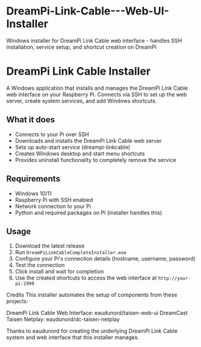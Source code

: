 # DreamPi-Link-Cable---Web-UI-Installer
Windows installer for DreamPi Link Cable web interface - handles SSH installation, service setup, and shortcut creation on DreamPi

# DreamPi Link Cable Installer

A Windows application that installs and manages the DreamPi Link Cable web interface on your Raspberry Pi. Connects via SSH to set up the web server, create system services, and add Windows shortcuts.

## What it does

- Connects to your Pi over SSH
- Downloads and installs the DreamPi Link Cable web server
- Sets up auto-start service (dreampi-linkcable)
- Creates Windows desktop and start menu shortcuts
- Provides uninstall functionality to completely remove the service

## Requirements

- Windows 10/11
- Raspberry Pi with SSH enabled
- Network connection to your Pi
- Python and required packages on Pi (installer handles this)

## Usage

1. Download the latest release
2. Run `DreamPiLinkCableCompleteInstaller.exe`
3. Configure your Pi's connection details (hostname, username, password)
4. Test the connection
5. Click install and wait for completion
6. Use the created shortcuts to access the web interface at `http://your-pi:1999`

Credits
This installer automates the setup of components from these projects:

DreamPi Link Cable Web Interface: eaudunord/taisen-web-ui
DreamCast Taisen Netplay: eaudunord/dc-taisen-netplay

Thanks to eaudunord for creating the underlying DreamPi Link Cable system and web interface that this installer manages.

